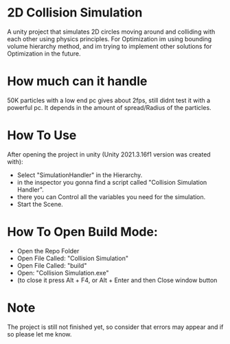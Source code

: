 # 2D Collision Simulation
A unity project that simulates 2D circles moving around and colliding with each other using physics principles.
For Optimization im using bounding volume hierarchy method,
and im trying to implement other solutions for Optimization in the future.

# How much can it handle
50K particles with a low end pc gives about 2fps, still didnt test it with a powerful pc.
It depends in the amount of spread/Radius of the particles.

# How To Use
After opening the project in unity (Unity 2021.3.16f1 version was created with):
* Select "SimulationHandler" in the Hierarchy.
* in the inspector you gonna find a script called "Collision Simulation Handler".
* there you can Control all the variables you need for the simulation.
* Start the Scene.
# How To Open Build Mode:
* Open the Repo Folder
* Open File Called: "Collision Simulation"
* Open File Called: "build"
* Open: "Collision Simulation.exe"
* (to close it press Alt + F4, or Alt + Enter and then Close window button

# Note
The project is still not finished yet, so consider that errors may appear and if so please let me know.
